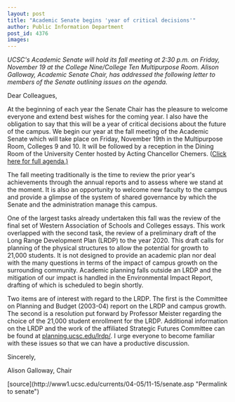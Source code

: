 ```yaml
---
layout: post
title: "Academic Senate begins 'year of critical decisions'"
author: Public Information Department
post_id: 4376
images:
---
```


<a name="content" id="content"></a>
<p>
  <i>UCSC's Academic Senate will hold its fall meeting at 2:30 p.m. on Friday, November 19 at the College Nine/College Ten Multipurpose Room. Alison Galloway, Academic Senate Chair, has addressed the following letter to members of the Senate outlining issues on the agenda.</i>
</p>
<p>
  Dear Colleagues,
</p>
<p>
  At the beginning of each year the Senate Chair has the pleasure to welcome everyone and extend best wishes for the coming year. I also have the obligation to say that this will be a year of critical decisions about the future of the campus. We begin our year at the fall meeting of the Academic Senate which will take place on Friday, November 19th in the Multipurpose Room, Colleges 9 and 10. It will be followed by a reception in the Dining Room of the University Center hosted by Acting Chancellor Chemers. (<a href="http://senate.ucsc.edu/meetings/04nov/A04nov.htm">Click here for full agenda.)</a>
</p>
<p>
  The fall meeting traditionally is the time to review the prior year's achievements through the annual reports and to assess where we stand at the moment. It is also an opportunity to welcome new faculty to the campus and provide a glimpse of the system of shared governance by which the Senate and the administration manage this campus.
</p>
<p>
  One of the largest tasks already undertaken this fall was the review of the final set of Western Association of Schools and Colleges essays. This work overlapped with the second task, the review of a preliminary draft of the Long Range Development Plan (LRDP) to the year 2020. This draft calls for planning of the physical structures to allow the potential for growth to 21,000 students. It is not designed to provide an academic plan nor deal with the many questions in terms of the impact of campus growth on the surrounding community. Academic planning falls outside an LRDP and the mitigation of our impact is handled in the Environmental Impact Report, drafting of which is scheduled to begin shortly.
</p>
<p>
  Two items are of interest with regard to the LRDP. The first is the Committee on Planning and Budget (2003-04) report on the LRDP and campus growth. The second is a resolution put forward by Professor Meister regarding the choice of the 21,000 student enrollment for the LRDP. Additional information on the LRDP and the work of the affiliated Strategic Futures Committee can be found at <a href="http://planning.ucsc.edu/lrdp/">planning.ucsc.edu/lrdp/</a>. I urge everyone to become familiar with these issues so that we can have a productive discussion.
</p>
<p>
  Sincerely,
</p>
<p>
  Alison Galloway, Chair<br>
</p>
[source](http://www1.ucsc.edu/currents/04-05/11-15/senate.asp "Permalink to senate")
